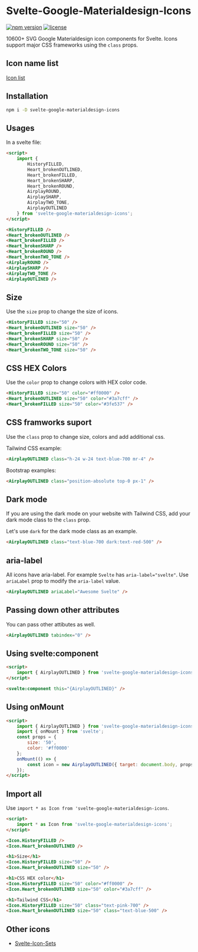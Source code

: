 # Svelte-Google-Materialdesign-Icons

[![npm version](https://badgen.net/npm/v/svelte-google-materialdesign-icons)](https://www.npmjs.com/package/svelte-google-materialdesign-icons)
[![license](https://badgen.net/npm/license/svelte-google-materialdesign-icons)](https://github.com/shinokada/svelte-google-materialdesign-icons/blob/main/LICENSE)

10600+ SVG Google Materialdesign icon components for Svelte. Icons support major CSS frameworks using the `class` props.

## Icon name list

[Icon list](https://github.com/shinokada/svelte-google-materialdesign-icons/blob/main/icon-list.md)

## Installation

```sh
npm i -D svelte-google-materialdesign-icons
```

## Usages

In a svelte file:

```html
<script>
	import {
		HistoryFILLED,
		Heart_brokenOUTLINED,
		Heart_brokenFILLED,
		Heart_brokenSHARP,
		Heart_brokenROUND,
		AirplayROUND,
		AirplaySHARP,
		AirplayTWO_TONE,
		AirplayOUTLINED
	} from 'svelte-google-materialdesign-icons';
</script>

<HistoryFILLED />
<Heart_brokenOUTLINED />
<Heart_brokenFILLED />
<Heart_brokenSHARP />
<Heart_brokenROUND />
<Heart_brokenTWO_TONE />
<AirplayROUND />
<AirplaySHARP />
<AirplayTWO_TONE />
<AirplayOUTLINED />
```

## Size

Use the `size` prop to change the size of icons.

```html
<HistoryFILLED size="50" />
<Heart_brokenOUTLINED size="50" />
<Heart_brokenFILLED size="50" />
<Heart_brokenSHARP size="50" />
<Heart_brokenROUND size="50" />
<Heart_brokenTWO_TONE size="50" />
```

## CSS HEX Colors

Use the `color` prop to change colors with HEX color code.

```html
<HistoryFILLED size="50" color="#ff0000" />
<Heart_brokenOUTLINED size="50" color="#3a7cff" />
<Heart_brokenFILLED size="50" color="#3fe537" />
```

## CSS framworks suport

Use the `class` prop to change size, colors and add additional css.

Tailwind CSS example:

```html
<AirplayOUTLINED class="h-24 w-24 text-blue-700 mr-4" />
```

Bootstrap examples:

```html
<AirplayOUTLINED class="position-absolute top-0 px-1" />
```

## Dark mode

If you are using the dark mode on your website with Tailwind CSS, add your dark mode class to the `class` prop.

Let's use `dark` for the dark mode class as an example.

```html
<AirplayOUTLINED class="text-blue-700 dark:text-red-500" />
```

## aria-label

All icons have aria-label. For example `Svelte` has `aria-label="svelte"`.
Use `ariaLabel` prop to modify the `aria-label` value.

```html
<AirplayOUTLINED ariaLabel="Awesome Svelte" />
```

## Passing down other attributes

You can pass other attibutes as well.

```html
<AirplayOUTLINED tabindex="0" />
```

## Using svelte:component

```html
<script>
	import { AirplayOUTLINED } from 'svelte-google-materialdesign-icons';
</script>

<svelte:component this="{AirplayOUTLINED}" />
```

## Using onMount

```html
<script>
	import { AirplayOUTLINED } from 'svelte-google-materialdesign-icons';
	import { onMount } from 'svelte';
	const props = {
		size: '50',
		color: '#ff0000'
	};
	onMount(() => {
		const icon = new AirplayOUTLINED({ target: document.body, props });
	});
</script>
```

## Import all

Use `import * as Icon from 'svelte-google-materialdesign-icons`.

```html
<script>
	import * as Icon from 'svelte-google-materialdesign-icons';
</script>

<Icon.HistoryFILLED />
<Icon.Heart_brokenOUTLINED />

<h1>Size</h1>
<Icon.HistoryFILLED size="50" />
<Icon.Heart_brokenOUTLINED size="50" />

<h1>CSS HEX color</h1>
<Icon.HistoryFILLED size="50" color="#ff0000" />
<Icon.Heart_brokenOUTLINED size="50" color="#3a7cff" />

<h1>Tailwind CSS</h1>
<Icon.HistoryFILLED size="50" class="text-pink-700" />
<Icon.Heart_brokenOUTLINED size="50" class="text-blue-500" />
```

## Other icons

- [Svelte-Icon-Sets](https://svelte-svg-icons.vercel.app/)

